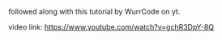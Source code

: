 followed along with this tutorial by WurrCode on yt. 

video link: https://www.youtube.com/watch?v=gchR3DpY-8Q
